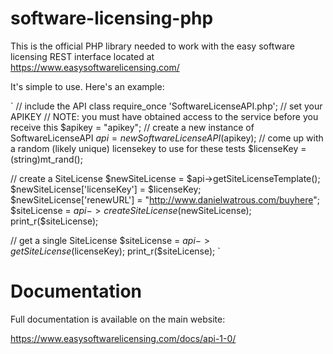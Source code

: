 software-licensing-php
======================

This is the official PHP library needed to work with the easy software licensing REST interface located at https://www.easysoftwarelicensing.com/

It's simple to use. Here's an example:

`
// include the API class
require_once 'SoftwareLicenseAPI.php';
// set your APIKEY
// NOTE: you must have obtained access to the service before you receive this
$apikey = "apikey";
// create a new instance of SoftwareLicenseAPI
$api = new SoftwareLicenseAPI($apikey);
// come up with a random (likely unique) licensekey to use for these tests
$licenseKey = (string)mt_rand();

// create a SiteLicense
$newSiteLicense = $api->getSiteLicenseTemplate();
$newSiteLicense['licenseKey'] = $licenseKey;
$newSiteLicense['renewURL'] = "http://www.danielwatrous.com/buyhere";
$siteLicense = $api->createSiteLicense($newSiteLicense);
print_r($siteLicense);

// get a single SiteLicense
$siteLicense = $api->getSiteLicense($licenseKey);
print_r($siteLicense);
`

Documentation
=============

Full documentation is available on the main website:

https://www.easysoftwarelicensing.com/docs/api-1-0/